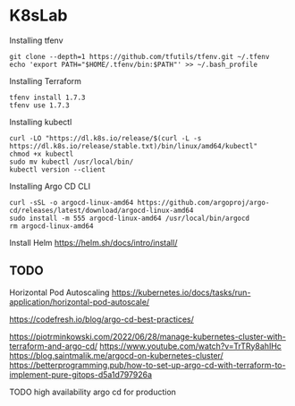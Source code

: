 # K8sLab

Installing tfenv

```shell
git clone --depth=1 https://github.com/tfutils/tfenv.git ~/.tfenv
echo 'export PATH="$HOME/.tfenv/bin:$PATH"' >> ~/.bash_profile
```

Installing Terraform

```shell
tfenv install 1.7.3
tfenv use 1.7.3
```

Installing kubectl

```shell
curl -LO "https://dl.k8s.io/release/$(curl -L -s https://dl.k8s.io/release/stable.txt)/bin/linux/amd64/kubectl"
chmod +x kubectl
sudo mv kubectl /usr/local/bin/
kubectl version --client   
```

Installing Argo CD CLI

```shell
curl -sSL -o argocd-linux-amd64 https://github.com/argoproj/argo-cd/releases/latest/download/argocd-linux-amd64
sudo install -m 555 argocd-linux-amd64 /usr/local/bin/argocd
rm argocd-linux-amd64
```

Install Helm
https://helm.sh/docs/intro/install/

## TODO

Horizontal Pod Autoscaling
https://kubernetes.io/docs/tasks/run-application/horizontal-pod-autoscale/

https://codefresh.io/blog/argo-cd-best-practices/

https://piotrminkowski.com/2022/06/28/manage-kubernetes-cluster-with-terraform-and-argo-cd/
https://www.youtube.com/watch?v=TrTRy8ahIHc
https://blog.saintmalik.me/argocd-on-kubernetes-cluster/
https://betterprogramming.pub/how-to-set-up-argo-cd-with-terraform-to-implement-pure-gitops-d5a1d797926a

TODO high availability argo cd for production

